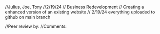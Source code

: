 //Julius, Joe, Tony
//2/19/24
// Business Redevelopment
// Creating a enhanced version of an existing website
// 2/19/24 everything uploaded to github on main branch


//Peer review by:
//Comments:  
